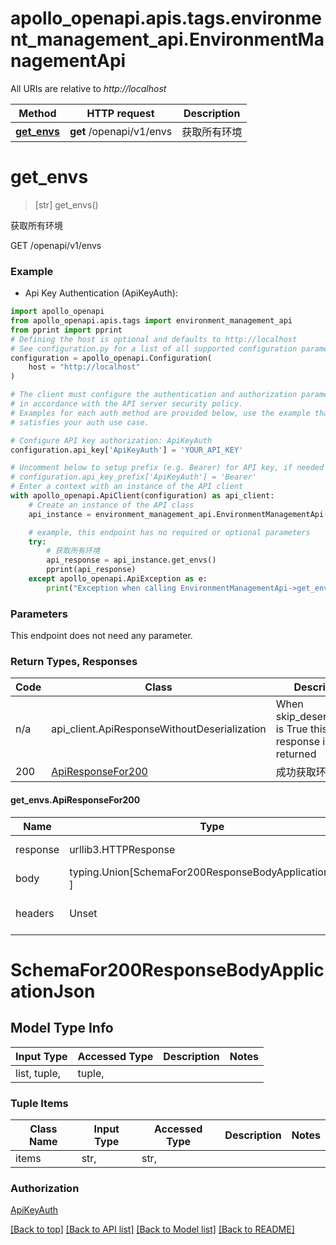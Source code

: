<a id="__pageTop"></a>
# apollo_openapi.apis.tags.environment_management_api.EnvironmentManagementApi

All URIs are relative to *http://localhost*

Method | HTTP request | Description
------------- | ------------- | -------------
[**get_envs**](#get_envs) | **get** /openapi/v1/envs | 获取所有环境

# **get_envs**
<a id="get_envs"></a>
> [str] get_envs()

获取所有环境

GET /openapi/v1/envs

### Example

* Api Key Authentication (ApiKeyAuth):
```python
import apollo_openapi
from apollo_openapi.apis.tags import environment_management_api
from pprint import pprint
# Defining the host is optional and defaults to http://localhost
# See configuration.py for a list of all supported configuration parameters.
configuration = apollo_openapi.Configuration(
    host = "http://localhost"
)

# The client must configure the authentication and authorization parameters
# in accordance with the API server security policy.
# Examples for each auth method are provided below, use the example that
# satisfies your auth use case.

# Configure API key authorization: ApiKeyAuth
configuration.api_key['ApiKeyAuth'] = 'YOUR_API_KEY'

# Uncomment below to setup prefix (e.g. Bearer) for API key, if needed
# configuration.api_key_prefix['ApiKeyAuth'] = 'Bearer'
# Enter a context with an instance of the API client
with apollo_openapi.ApiClient(configuration) as api_client:
    # Create an instance of the API class
    api_instance = environment_management_api.EnvironmentManagementApi(api_client)

    # example, this endpoint has no required or optional parameters
    try:
        # 获取所有环境
        api_response = api_instance.get_envs()
        pprint(api_response)
    except apollo_openapi.ApiException as e:
        print("Exception when calling EnvironmentManagementApi->get_envs: %s\n" % e)
```
### Parameters
This endpoint does not need any parameter.

### Return Types, Responses

Code | Class | Description
------------- | ------------- | -------------
n/a | api_client.ApiResponseWithoutDeserialization | When skip_deserialization is True this response is returned
200 | [ApiResponseFor200](#get_envs.ApiResponseFor200) | 成功获取环境列表

#### get_envs.ApiResponseFor200
Name | Type | Description  | Notes
------------- | ------------- | ------------- | -------------
response | urllib3.HTTPResponse | Raw response |
body | typing.Union[SchemaFor200ResponseBodyApplicationJson, ] |  |
headers | Unset | headers were not defined |

# SchemaFor200ResponseBodyApplicationJson

## Model Type Info
Input Type | Accessed Type | Description | Notes
------------ | ------------- | ------------- | -------------
list, tuple,  | tuple,  |  |

### Tuple Items
Class Name | Input Type | Accessed Type | Description | Notes
------------- | ------------- | ------------- | ------------- | -------------
items | str,  | str,  |  |

### Authorization

[ApiKeyAuth](../../../README.md#ApiKeyAuth)

[[Back to top]](#__pageTop) [[Back to API list]](../../../README.md#documentation-for-api-endpoints) [[Back to Model list]](../../../README.md#documentation-for-models) [[Back to README]](../../../README.md)
